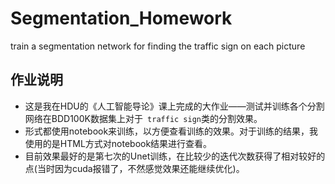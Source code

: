 # Segmentation_Homework
train a segmentation network for finding the traffic sign on each picture

## 作业说明
- 这是我在HDU的《人工智能导论》课上完成的大作业——测试并训练各个分割网络在BDD100K数据集上对于` traffic sign`类的分割效果。
- 形式都使用notebook来训练，以方便查看训练的效果。对于训练的结果，我使用的是HTML方式对notebook结果进行查看。
- 目前效果最好的是第七次的Unet训练，在比较少的迭代次数获得了相对较好的点(当时因为cuda报错了，不然感觉效果还能继续优化)。
